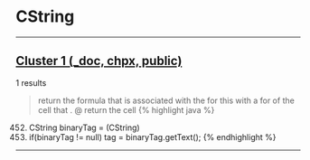 # CString

***

## [Cluster 1 (_doc, chpx, public)](./1)
1 results
> return the formula that is associated with the for this with a for of the cell that . @ return the cell 
{% highlight java %}
452. CString binaryTag = (CString)
456. if(binaryTag != null) tag = binaryTag.getText();
{% endhighlight %}

***

